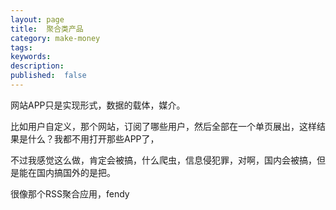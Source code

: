 ```yaml
---
layout: page
title:  聚合类产品
category: make-money
tags:
keywords:
description:
published:  false
---
```



网站APP只是实现形式，数据的载体，媒介。

比如用户自定义，那个网站，订阅了哪些用户，然后全部在一个单页展出，这样结果是什么？我都不用打开那些APP了，  

不过我感觉这么做，肯定会被搞，什么爬虫，信息侵犯罪，对啊，国内会被搞，但是能在国内搞国外的是把。




很像那个RSS聚合应用，fendy